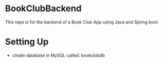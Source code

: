 # BookClubBackend
This repo is for the backend of a Book Club App using Java and Spring boot

# Setting Up 
- create database in MySQL called: bookclubdb

